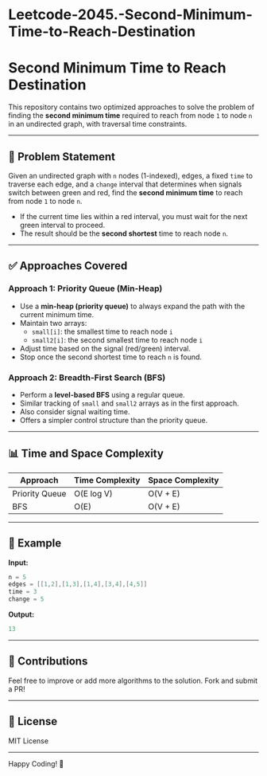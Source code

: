 # Leetcode-2045.-Second-Minimum-Time-to-Reach-Destination
# Second Minimum Time to Reach Destination

This repository contains two optimized approaches to solve the problem of finding the **second minimum time** required to reach from node `1` to node `n` in an undirected graph, with traversal time constraints.

---

## 🔎 Problem Statement
Given an undirected graph with `n` nodes (1-indexed), edges, a fixed `time` to traverse each edge, and a `change` interval that determines when signals switch between green and red, find the **second minimum time** to reach from node `1` to node `n`.

- If the current time lies within a red interval, you must wait for the next green interval to proceed.
- The result should be the **second shortest** time to reach node `n`.

---

## ✅ Approaches Covered

### Approach 1: Priority Queue (Min-Heap)
- Use a **min-heap (priority queue)** to always expand the path with the current minimum time.
- Maintain two arrays:
  - `small[i]`: the smallest time to reach node `i`
  - `small2[i]`: the second smallest time to reach node `i`
- Adjust time based on the signal (red/green) interval.
- Stop once the second shortest time to reach `n` is found.

### Approach 2: Breadth-First Search (BFS)
- Perform a **level-based BFS** using a regular queue.
- Similar tracking of `small` and `small2` arrays as in the first approach.
- Also consider signal waiting time.
- Offers a simpler control structure than the priority queue.

---

## 📊 Time and Space Complexity

| Approach         | Time Complexity | Space Complexity |
|------------------|------------------|-------------------|
| Priority Queue   | O(E log V)       | O(V + E)          |
| BFS              | O(E)             | O(V + E)          |

---

## 📄 Example
**Input:**
```cpp
n = 5
edges = [[1,2],[1,3],[1,4],[3,4],[4,5]]
time = 3
change = 5
```
**Output:**
```cpp
13
```

---

## 🧬 Contributions
Feel free to improve or add more algorithms to the solution. Fork and submit a PR!

---

## 📜 License
MIT License

---

Happy Coding! 🚀

